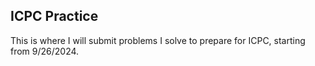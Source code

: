 ## ICPC Practice
This is where I will submit problems I solve to prepare for ICPC, starting from 9/26/2024.
